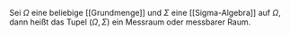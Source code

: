 Sei $\Omega$ eine beliebige [[Grundmenge]] und $\Sigma$ eine [[Sigma-Algebra]] auf $\Omega$, dann heißt das Tupel $(\Omega, \Sigma)$ ein Messraum oder messbarer Raum.